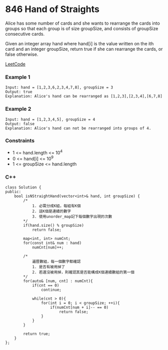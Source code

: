 # 846 Hand of Straights

Alice has some number of cards and she wants to rearrange the cards into groups so that each group is of size groupSize, and consists of groupSize consecutive cards.

Given an integer array hand where hand[i] is the value written on the ith card and an integer groupSize, return true if she can rearrange the cards, or false otherwise.

 

[LeetCode](https://leetcode.cn/problems/hand-of-straights/)


### Example 1

```
Input: hand = [1,2,3,6,2,3,4,7,8], groupSize = 3
Output: true
Explanation: Alice's hand can be rearranged as [1,2,3],[2,3,4],[6,7,8]
```

### Example 2

```
Input: hand = [1,2,3,4,5], groupSize = 4
Output: false
Explanation: Alice's hand can not be rearranged into groups of 4.
```
 

### Constraints

* 1 <= hand.length <= 10<sup>4</sup>
* 0 <= hand[i] <= 10<sup>9</sup>
* 1 <= groupSize <= hand.length

### C++ 

```
class Solution {
public:
    bool isNStraightHand(vector<int>& hand, int groupSize) {
        /*
            1. 必需分成K組，每組有K個
            2. 這K個是連續的數字
            3. 使用unorder_map記下每個數字出現的次數
        */
        if(hand.size() % groupSize)
            return false;

        map<int, int> numCnt;
        for(const int& num : hand)
            numCnt[num]++;

        /*
            遍歷數組，每一個數字都確認
            1. 是否有被用掉了
            2. 若還沒被用掉，則確認其是否能構成K個連續數組的第一個
        */
        for(auto& [num, cnt] : numCnt){
            if(cnt == 0)
                continue;
            
            while(cnt > 0){
                for(int i = 0; i < groupSize; ++i){
                    if(numCnt[num + i]-- == 0)
                        return false;
                }
            }
        }

        return true;
    }
};
```